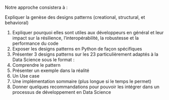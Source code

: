 ﻿Notre approche consistera à :

Expliquer la genèse des designs patterns (creational, structural, et behavioral)

1. Expliquer pourquoi elles sont utiles aux développeurs en général et leur impact sur la résilience, l’interopérabilité, la robustesse et la performance du code
1. Exposer les designs patterns en Python de façon spécifiques
1. Présenter 3 designs patterns sur les 23 particulièrement adaptés à la Data Science sous le format :
1. Comprendre le pattern 
1. Présenter un exemple dans la réalité 
1. Un Use case
1. Une implémentation sommaire (plus longue si le temps le permet) 
1. Donner quelques recommandations pour pouvoir les intégrer dans un processus de développement en Data Science
